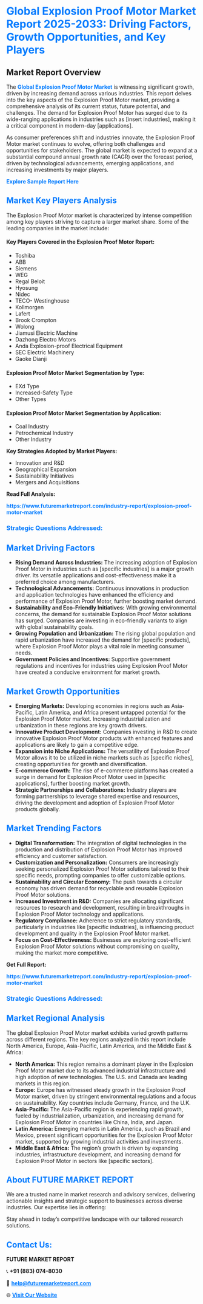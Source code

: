 <h1 style="color: #007BFF;">Global Explosion Proof Motor Market Report 2025-2033: Driving Factors, Growth Opportunities, and Key Players</h1>

<section id="overview">
<h2>Market Report Overview</h2>
<p>The <a href="https://www.futuremarketreport.com/industry-report/explosion-proof-motor-market" style="color: #007BFF; text-decoration: none;"><strong>Global Explosion Proof Motor Market</strong></a> is witnessing significant growth, driven by increasing demand across various industries. This report delves into the key aspects of the Explosion Proof Motor market, providing a comprehensive analysis of its current status, future potential, and challenges. The demand for Explosion Proof Motor has surged due to its wide-ranging applications in industries such as [insert industries], making it a critical component in modern-day [applications].</p>
<p>As consumer preferences shift and industries innovate, the Explosion Proof Motor market continues to evolve, offering both challenges and opportunities for stakeholders. The global market is expected to expand at a substantial compound annual growth rate (CAGR) over the forecast period, driven by technological advancements, emerging applications, and increasing investments by major players.</p>
</section>

<section id="overview">
<p><a href="https://www.futuremarketreport.com/request-sample/reportId=30930" style="color: #007BFF; text-decoration: none;"><strong>Explore Sample Report Here</strong></a></p>
</section>

<section id="key-players">
<h2 style="color: #007BFF;">Market Key Players Analysis</h2>
<p>The Explosion Proof Motor market is characterized by intense competition among key players striving to capture a larger market share. Some of the leading companies in the market include:</p>
<h4>Key Players Covered in the Explosion Proof Motor Report:</h4>
<ul><li>Toshiba</li><li>ABB</li><li>Siemens</li><li>WEG</li><li>Regal Beloit</li><li>Hyosung</li><li>Nidec</li><li>TECO- Westinghouse</li><li>Kollmorgen</li><li>Lafert</li><li>Brook Crompton</li><li>Wolong</li><li>Jiamusi Electric Machine</li><li>Dazhong Electro Motors</li><li>Anda Explosion-proof Electrical Equipment</li><li>SEC Electric Machinery</li><li>Gaoke Dianji</li></ul>
<h4>Explosion Proof Motor Market Segmentation by Type:</h4>
<ul><li>EXd Type</li><li>Increased-Safety Type</li><li>Other Types</li></ul>

<h4>Explosion Proof Motor Market Segmentation by Application:</h4>
<ul><li>Coal Industry</li><li>Petrochemical Industry</li><li>Other Industry</li></ul>
<p><strong>Key Strategies Adopted by Market Players:</strong></p>
<ul>
<li>Innovation and R&D</li>
<li>Geographical Expansion</li>
<li>Sustainability Initiatives</li>
<li>Mergers and Acquisitions</li>
</ul>
</section>

<section>
<p><strong>Read Full Analysis: </strong></p><a href="https://www.futuremarketreport.com/industry-report/explosion-proof-motor-market" style="color: #007BFF; text-decoration: none;"><strong>https://www.futuremarketreport.com/industry-report/explosion-proof-motor-market</strong></a>
<h3 style="color: #007BFF;">Strategic Questions Addressed:</h3>
</section>

<section id="driving-factors">
<h2 style="color: #007BFF;">Market Driving Factors</h2>
<ul>
<li><strong>Rising Demand Across Industries:</strong> The increasing adoption of Explosion Proof Motor in industries such as [specific industries] is a major growth driver. Its versatile applications and cost-effectiveness make it a preferred choice among manufacturers.</li>
<li><strong>Technological Advancements:</strong> Continuous innovations in production and application technologies have enhanced the efficiency and performance of Explosion Proof Motor, further boosting market demand.</li>
<li><strong>Sustainability and Eco-Friendly Initiatives:</strong> With growing environmental concerns, the demand for sustainable Explosion Proof Motor solutions has surged. Companies are investing in eco-friendly variants to align with global sustainability goals.</li>
<li><strong>Growing Population and Urbanization:</strong> The rising global population and rapid urbanization have increased the demand for [specific products], where Explosion Proof Motor plays a vital role in meeting consumer needs.</li>
<li><strong>Government Policies and Incentives:</strong> Supportive government regulations and incentives for industries using Explosion Proof Motor have created a conducive environment for market growth.</li>
</ul>
</section>

<section id="growth-opportunities">
<h2 style="color: #007BFF;">Market Growth Opportunities</h2>
<ul>
<li><strong>Emerging Markets:</strong> Developing economies in regions such as Asia-Pacific, Latin America, and Africa present untapped potential for the Explosion Proof Motor market. Increasing industrialization and urbanization in these regions are key growth drivers.</li>
<li><strong>Innovative Product Development:</strong> Companies investing in R&D to create innovative Explosion Proof Motor products with enhanced features and applications are likely to gain a competitive edge.</li>
<li><strong>Expansion into Niche Applications:</strong> The versatility of Explosion Proof Motor allows it to be utilized in niche markets such as [specific niches], creating opportunities for growth and diversification.</li>
<li><strong>E-commerce Growth:</strong> The rise of e-commerce platforms has created a surge in demand for Explosion Proof Motor used in [specific applications], further boosting market growth.</li>
<li><strong>Strategic Partnerships and Collaborations:</strong> Industry players are forming partnerships to leverage shared expertise and resources, driving the development and adoption of Explosion Proof Motor products globally.</li>
</ul>
</section>

<section id="trending-factors">
<h2 style="color: #007BFF;">Market Trending Factors</h2>
<ul>
<li><strong>Digital Transformation:</strong> The integration of digital technologies in the production and distribution of Explosion Proof Motor has improved efficiency and customer satisfaction.</li>
<li><strong>Customization and Personalization:</strong> Consumers are increasingly seeking personalized Explosion Proof Motor solutions tailored to their specific needs, prompting companies to offer customizable options.</li>
<li><strong>Sustainability and Circular Economy:</strong> The push towards a circular economy has driven demand for recyclable and reusable Explosion Proof Motor solutions.</li>
<li><strong>Increased Investment in R&D:</strong> Companies are allocating significant resources to research and development, resulting in breakthroughs in Explosion Proof Motor technology and applications.</li>
<li><strong>Regulatory Compliance:</strong> Adherence to strict regulatory standards, particularly in industries like [specific industries], is influencing product development and quality in the Explosion Proof Motor market.</li>
<li><strong>Focus on Cost-Effectiveness:</strong> Businesses are exploring cost-efficient Explosion Proof Motor solutions without compromising on quality, making the market more competitive.</li>
</ul>
</section>

<section>
<p><strong>Get Full Report: </strong></p><a href="https://www.futuremarketreport.com/industry-report/explosion-proof-motor-market" style="color: #007BFF; text-decoration: none;"><strong>https://www.futuremarketreport.com/industry-report/explosion-proof-motor-market</strong></a>
<h3 style="color: #007BFF;">Strategic Questions Addressed:</h3>
</section>


<section id="regional-analysis">
<h2 style="color: #007BFF;">Market Regional Analysis</h2>
<p>The global Explosion Proof Motor market exhibits varied growth patterns across different regions. The key regions analyzed in this report include North America, Europe, Asia-Pacific, Latin America, and the Middle East & Africa:</p>
<ul>
<li><strong>North America:</strong> This region remains a dominant player in the Explosion Proof Motor market due to its advanced industrial infrastructure and high adoption of new technologies. The U.S. and Canada are leading markets in this region.</li>
<li><strong>Europe:</strong> Europe has witnessed steady growth in the Explosion Proof Motor market, driven by stringent environmental regulations and a focus on sustainability. Key countries include Germany, France, and the U.K.</li>
<li><strong>Asia-Pacific:</strong> The Asia-Pacific region is experiencing rapid growth, fueled by industrialization, urbanization, and increasing demand for Explosion Proof Motor in countries like China, India, and Japan.</li>
<li><strong>Latin America:</strong> Emerging markets in Latin America, such as Brazil and Mexico, present significant opportunities for the Explosion Proof Motor market, supported by growing industrial activities and investments.</li>
<li><strong>Middle East & Africa:</strong> The region’s growth is driven by expanding industries, infrastructure development, and increasing demand for Explosion Proof Motor in sectors like [specific sectors].</li>
</ul>
</section>

<footer>
<h2 style="color: #007BFF;">About FUTURE MARKET REPORT</h2>
<p>We are a trusted name in market research and advisory services, delivering actionable insights and strategic support to businesses across diverse industries. Our expertise lies in offering:</p>

<p>Stay ahead in today’s competitive landscape with our tailored research solutions.</p>

<h2 style="color: #007BFF;">Contact Us:</h2>
<p><strong>FUTURE MARKET REPORT</strong></p>
<p>📞 <strong>+91 (883) 074-8030</strong></p>
<p>📧 <strong><a href="mailto:help@futuremarketreport.com" style="color: #007BFF;">help@futuremarketreport.com</a></strong></p>
<p>🌐 <strong><a href="https://www.futuremarketreport.com/" style="color: #007BFF;">Visit Our Website</a></strong></p>
</footer>